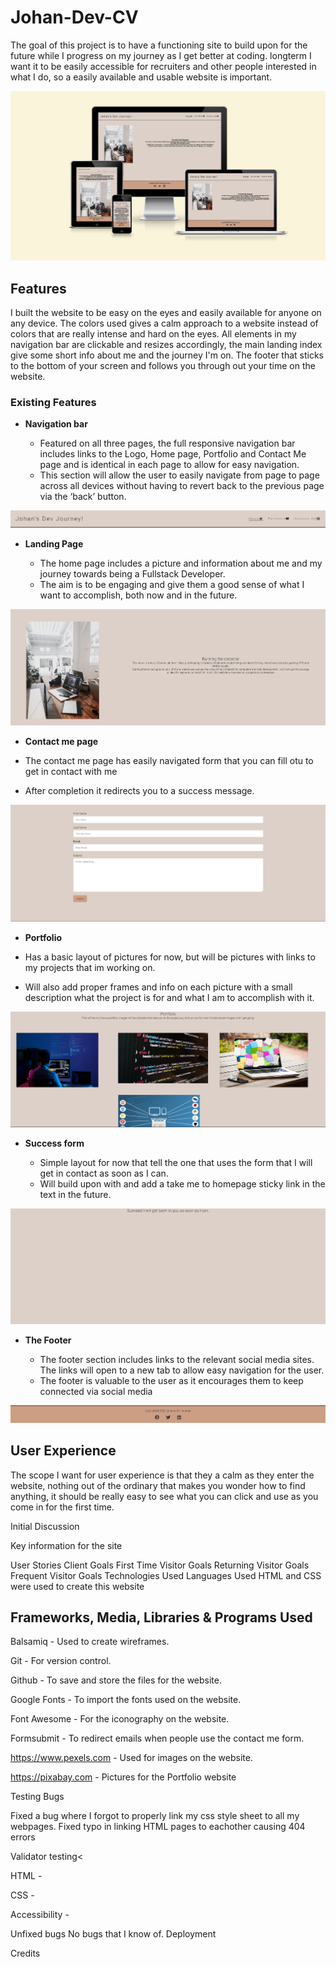# Johan-Dev-CV 
The goal of this project is to have a functioning site to build upon for the future while I progress on my journey as I get better at coding.
longterm I want it to be easily accessible for recruiters and other people interested in what I do, so a easily available and usable website is important.

![Responsice Mockup](https://github.com/JohanABlomqvist/johan-dev-cv/blob/178767a103fb3b2f6aaebfc975b307c8f80c707e/assets/images/amiresp.PNG)

## Features

I built the website to be easy on the eyes and easily available for anyone on any device. The colors used gives a calm approach to a website instead of colors that are really intense and hard on the eyes.
All elements in my navigation bar are clickable and resizes accordingly, the main landing index give some short info about me and the journey I'm on. The footer that sticks to the bottom of your screen and follows you through out your time on the website.

### Existing Features 

- __Navigation bar__

  - Featured on all three pages, the full responsive navigation bar includes links to the Logo, Home page, Portfolio and Contact Me page and is identical in each page to allow for easy navigation.
  - This section will allow the user to easily navigate from page to page across all devices without having to revert back to the previous page via the ‘back’ button. 

![Nav Bar](https://github.com/JohanABlomqvist/johan-dev-cv/blob/cae27726fa795bd4eb209c0468c33735c48c727d/assets/images/Nav-bar.PNG)

- __Landing Page__
 
  - The home page includes a picture and information about me and my journey towards being a Fullstack Developer.
   - The aim is to be engaging and give them a good sense of what I want to accomplish, both now and in the future.

![Home Page](https://github.com/JohanABlomqvist/johan-dev-cv/blob/cae27726fa795bd4eb209c0468c33735c48c727d/assets/images/Landing-page.PNG)

- __Contact me page__ 

 - The contact me page has easily navigated form that you can fill otu to get in contact with me
 - After completion it redirects you to a success message.

![Contact me](https://github.com/JohanABlomqvist/johan-dev-cv/blob/80bcd8ca9e2a63dd2a5d39fa38941054068f9b74/assets/images/contactmepage.PNG)

- __Portfolio__ 

 - Has a basic layout of pictures for now, but will be pictures with links to my projects that im working on. 
 - Will also add proper frames and info on each picture with a small description what the project is for and what I am to accomplish with it.

![Portfolio](https://github.com/JohanABlomqvist/johan-dev-cv/blob/80bcd8ca9e2a63dd2a5d39fa38941054068f9b74/assets/images/portfpage.PNG)

- __Success form__ 

  - Simple layout for now that tell the one that uses the form that I will get in contact as soon as I can.
  - Will build upon with and add a take me to homepage sticky link in the text in the future.

![Success form](https://github.com/JohanABlomqvist/johan-dev-cv/blob/80bcd8ca9e2a63dd2a5d39fa38941054068f9b74/assets/images/successpage.PNG)

- __The Footer__ 

  - The footer section includes links to the relevant social media sites. The links will open to a new tab to allow easy navigation for the user. 
  - The footer is valuable to the user as it encourages them to keep connected via social media

![Footer](https://github.com/JohanABlomqvist/johan-dev-cv/blob/cae27726fa795bd4eb209c0468c33735c48c727d/assets/images/Footer.PNG)

## User Experience
The scope I want for user experience is that they a calm as they enter the website, nothing out of the ordinary that makes you wonder how to find anything, it should be really easy to see what you can click and use as you come in for the first time. 

Initial Discussion

Key information for the site

User Stories
Client Goals
First Time Visitor Goals
Returning Visitor Goals
Frequent Visitor Goals
Technologies Used
Languages Used
HTML and CSS were used to create this website

## Frameworks, Media, Libraries & Programs Used

Balsamiq - Used to create wireframes.

Git - For version control.

Github - To save and store the files for the website.

Google Fonts - To import the fonts used on the website.

Font Awesome - For the iconography on the website.

Formsubmit - To redirect emails when people use the contact me form.

https://www.pexels.com - Used for images on the website.

https://pixabay.com - Pictures for the Portfolio website

Testing Bugs

Fixed a bug where I forgot to properly link my css style sheet to all my webpages.
Fixed typo in linking HTML pages to eachother causing 404 errors

 Validator testing<

HTML -


CSS -

Accessibility -


Unfixed bugs
No bugs that I know of.
Deployment

Credits
